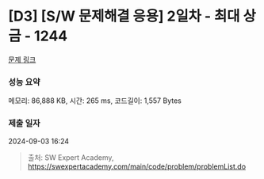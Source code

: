 # [D3] [S/W 문제해결 응용] 2일차 - 최대 상금 - 1244 

[문제 링크](https://swexpertacademy.com/main/code/problem/problemDetail.do?contestProbId=AV15Khn6AN0CFAYD) 

### 성능 요약

메모리: 86,888 KB, 시간: 265 ms, 코드길이: 1,557 Bytes

### 제출 일자

2024-09-03 16:24



> 출처: SW Expert Academy, https://swexpertacademy.com/main/code/problem/problemList.do
